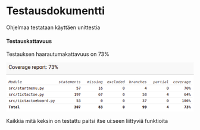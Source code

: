 # Testausdokumentti

Ohjelmaa testataan käyttäen unittestia

#### Testauskattavuus

Testauksen haarautumakattavuus on 73%

![](./Kuvat/Coveragereport.png)

Kaikkia mitä keksin on testattu paitsi itse ui:seen liittyviä funktioita
